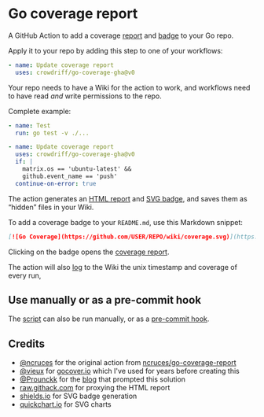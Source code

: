 # Go coverage report

A GitHub Action to add a coverage [report][1] and [badge][2] to your Go repo.

Apply it to your repo by adding this step to one of your workflows:

```yaml
- name: Update coverage report
  uses: crowdriff/go-coverage-gha@v0
```

Your repo needs to have a Wiki for the action to work,
and workflows need to have read _and_ write permissions to the repo.

Complete example:

```yaml
- name: Test
  run: go test -v ./...

- name: Update coverage report
  uses: crowdriff/go-coverage-gha@v0
  if: |
    matrix.os == 'ubuntu-latest' &&
    github.event_name == 'push'  
  continue-on-error: true
```

The action generates an [HTML report][1] and [SVG badge][2],
and saves them as “hidden” files in your Wiki.

To add a coverage badge to your `README.md`, use this Markdown snippet:

```markdown
[![Go Coverage](https://github.com/USER/REPO/wiki/coverage.svg)](https://raw.githack.com/wiki/USER/REPO/coverage.html)
```

Clicking on the badge opens the [coverage report][1].

The action will also [log][3] to the Wiki the unix timestamp and coverage of every run,

[1]: https://raw.githack.com/wiki/ncruces/go-sqlite3/coverage.html
[2]: https://github.com/ncruces/go-sqlite3/wiki/coverage.svg
[3]: https://github.com/ncruces/go-sqlite3/wiki/coverage.log
[4]: https://github.com/ncruces/go-sqlite3/wiki/Test-coverage-report

## Use manually or as a pre-commit hook

The [script](coverage.sh) can also be run manually, or as a [pre-commit hook](https://git-scm.com/book/en/v2/Customizing-Git-Git-Hooks).

## Credits
- [@ncruces](https://github.com/ncruces/) for the original action from [ncruces/go-coverage-report](https://github.com/ncruces/go-coverage-report)
- [@vieux](https://github.com/vieux/) for [gocover.io](https://github.com/vieux/gocover.io) which I've used for years before creating this
- [@Prounckk](https://github.com/Prounckk) for the [blog](https://eremeev.ca/posts/golang-test-coverage-github-action/) that prompted this solution
- [raw.githack.com](https://raw.githack.com/) for proxying the HTML report
- [shields.io](https://shields.io/) for SVG badge generation
- [quickchart.io](https://quickchart.io/) for SVG charts